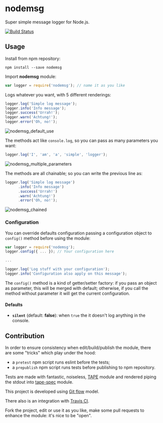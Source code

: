 # nodemsg

Super simple message logger for Node.js.

[![Build Status](https://travis-ci.org/StefanoMagrassi/nodemsg.svg)](https://travis-ci.org/StefanoMagrassi/nodemsg)

## Usage

Install from npm repository:

    npm install --save nodemsg


Import **nodemsg** module:

```javascript
var logger = require('nodemsg'); // name it as you like
```

Logs whatever you want, with 5 different renderings:

```javascript
logger.log('Simple log message');
logger.info('Info message');
logger.success('Urrah!');
logger.warn('Achtung!');
logger.error('Oh, no!');
```

![nodemsg_default_use](https://cloud.githubusercontent.com/assets/1291271/10843816/82ecb34e-7efb-11e5-9bda-d25ce4869ec6.png)

The methods act like `console.log`, so you can pass as many parameters you want:

```javascript
logger.log('I', 'am', 'a', 'simple', 'logger');
```

![nodemsg_multiple_parameters](https://cloud.githubusercontent.com/assets/1291271/10843818/870648f0-7efb-11e5-8e12-78a57f72262c.png)

The methods are all chainable; so you can write the previous line as:

```javascript
logger.log('Simple log message')
      .info('Info message')
      .success('Urrah!')
      .warn('Achtung!')
      .error('Oh, no!');
```

![nodemsg_chained](https://cloud.githubusercontent.com/assets/1291271/10843812/78b28214-7efb-11e5-91ca-683c37d4d6cd.png)

### Configuration

You can override defaults configuration passing a configuration object to `config()` method before using the module:

```javascript
var logger = require('nodemsg');
logger.config({ ... }); // Your configuration here

...

logger.log('Log stuff with your configuration');
logger.info('Configuration also apply on this message');
```

The `config()` method is a kind of getter/setter factory: if you pass an object as parameter, this will be merged with default; otherwise, if you call the method without parameter it will get the current configuration.

#### Defaults

- **`silent`** (default: **false**): when `true` the it doesn't log anything in the console.

## Contribution

In order to ensure consistency when edit/build/publish the module, there are some "tricks" which play under the hood:

* a `pretest` npm script runs eslint before the tests;
* a `prepublish` npm script runs tests before publishing to npm repository.

Tests are made with fantastic, noiseless, [TAPE](https://github.com/substack/tape) module and rendered piping the stdout into [tape-spec](https://github.com/scottcorgan/tap-spec) module.

This project is developed using [Git flow](http://nvie.com/posts/a-successful-git-branching-model/) model.

There also is an integration with [Travis CI](https://travis-ci.org/StefanoMagrassi/nodemsg).

Fork the project, edit or use it as you like, make some pull requests to enhance the module: it's nice to be "open".
